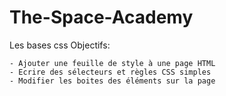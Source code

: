 # The-Space-Academy
Les bases css
Objectifs:

    - Ajouter une feuille de style à une page HTML
    - Ecrire des sélecteurs et règles CSS simples 
    - Modifier les boites des éléments sur la page

